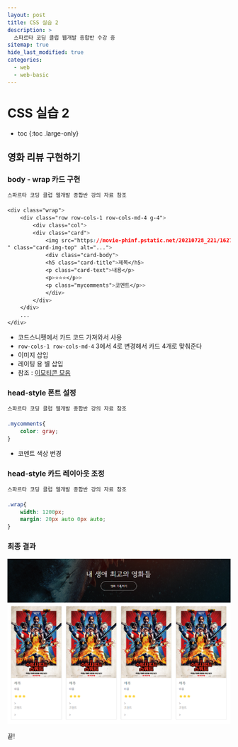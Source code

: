 ```yaml
---
layout: post
title: CSS 실습 2
description: >
  스파르타 코딩 클럽 웹개발 종합반 수강 중
sitemap: true
hide_last_modified: true
categories:
  - web
  - web-basic
---
```


# CSS 실습 2

* toc
{:toc .large-only}

## 영화 리뷰 구현하기

### body - wrap 카드 구현

```css
스파르타 코딩 클럽 웹개발 종합반 강의 자료 참조

<div class="wrap">
    <div class="row row-cols-1 row-cols-md-4 g-4">
        <div class="col">
        <div class="card">
            <img src="https://movie-phinf.pstatic.net/20210728_221/1627440327667GyoYj_JPEG/movie_image.jpg
" class="card-img-top" alt="...">
            <div class="card-body">
            <h5 class="card-title">제목</h5>
            <p class="card-text">내용</p>
            <p>⭐⭐⭐</p>>
            <p class="mycomments">코멘트</p>>
            </div>
        </div>
    </div>
    ...
</div>
```

- 코드스니펫에서 카드 코드 가져와서 사용
- `row-cols-1 row-cols-md-4` 3에서 4로 변경해서 카드 4개로 맞춰준다
- 이미지 삽입
- 레이팅 용 별 삽입
- 참조 : [이모티콘 모음](https://kr.piliapp.com/facebook-symbols/)

### head-style 폰트 설정

```css
스파르타 코딩 클럽 웹개발 종합반 강의 자료 참조

.mycomments{
    color: gray;
}

```

- 코멘트 색상 변경

### head-style 카드 레이아웃 조정

```css
스파르타 코딩 클럽 웹개발 종합반 강의 자료 참조

.wrap{
    width: 1200px;
    margin: 20px auto 0px auto;
}
```

### 최종 결과

![그림1](/assets/img/web/css_card.png)



끝!